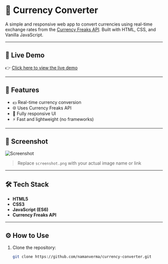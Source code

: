 # 💱 Currency Converter

A simple and responsive web app to convert currencies using real-time exchange rates from the [Currency Freaks API](https://currencyfreaks.com/). Built with HTML, CSS, and Vanilla JavaScript.

---

## 🔗 Live Demo

👉 [Click here to view the live demo](https://namanverma.github.io/currency-converter)

---

## 🚀 Features

- 💵 Real-time currency conversion
- 🌐 Uses Currency Freaks API
- 📱 Fully responsive UI
- ⚡ Fast and lightweight (no frameworks)

---

## 📸 Screenshot

![Screenshot](screenshot.png)

> Replace `screenshot.png` with your actual image name or link

---

## 🛠️ Tech Stack

- **HTML5**
- **CSS3**
- **JavaScript (ES6)**
- **Currency Freaks API**

---

## ⚙️ How to Use

1. Clone the repository:
   ```bash
   git clone https://github.com/namanverma/currency-converter.git
